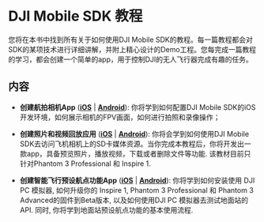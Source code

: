 # DJI Mobile SDK 教程

您将在本书中找到所有关于如何使用DJI Mobile SDK的教程。每一篇教程都会对SDK的某项技术进行详细讲解，并附上精心设计的Demo工程。您每完成一篇教程的学习，都会创建一个简单的app，用于控制DJI的无人飞行器完成有趣的任务。

## 内容

- **创建航拍相机App** ([**iOS**](http://dji-dev.gitbooks.io/mobile-sdk-tutorials/content/zh-cn/iOS/FPVDemo/FPVDemo_ch.html) | [**Android**](http://dji-dev.gitbooks.io/mobile-sdk-tutorials/content/zh-cn/Android/FPVDemo/FPVDemo_ch.html)): 你将学到如何配置DJI Mobile SDK的iOS开发环境，如何展示相机的FPV画面，如何进行拍照和录像操作；

- **创建照片和视频回放应用** ([**iOS**](http://dji-dev.gitbooks.io/mobile-sdk-tutorials/content/zh-cn/iOS/PlaybackDemo/P3X&Inspire1/PlaybackDemo_ch.html) | [**Android**](http://dji-dev.gitbooks.io/mobile-sdk-tutorials/content/zh-cn/Android/PlaybackDemo/P3X&Inspire1/PlaybackDemo_ch.html)):  你将会学到如何使用DJI Mobile SDK去访问飞机相机上的SD卡媒体资源。当你完成本教程后，你将开发出一款app，具备预览照片，播放视频，下载或者删除文件等功能. 该教材目前只针对Phantom 3 Professional 和 Inspire 1.

- **创建智能飞行预设航点功能App** ([**iOS**](http://dji-dev.gitbooks.io/mobile-sdk-tutorials/content/zh-cn/iOS/GSDemo/GSDemo_ch.html) | [**Android**](http://dji-dev.gitbooks.io/mobile-sdk-tutorials/content/zh-cn/Android/GSDemo/GSDemo_ch.html)): 你将学到如何安装使用 DJI PC 模拟器, 如何升级你的 Inspire 1, Phantom 3 Professional 和 Phantom 3 Advanced的固件到Beta版本, 以及如何使用DJI PC 模拟器去测试地面站的API. 同时, 你将学到地面站预设航点功能的基本使用流程.